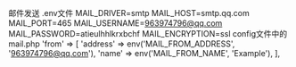 邮件发送
.env文件
MAIL_DRIVER=smtp
MAIL_HOST=smtp.qq.com
MAIL_PORT=465
MAIL_USERNAME=963974796@qq.com
MAIL_PASSWORD=atieulhhlkrxbchf
MAIL_ENCRYPTION=ssl
config文件中的mail.php
 'from' => [
        'address' => env('MAIL_FROM_ADDRESS', '963974796@qq.com'),
        'name' => env('MAIL_FROM_NAME', 'Example'),
    ],